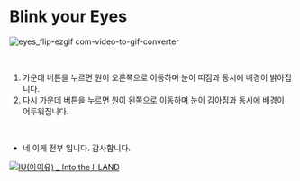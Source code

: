 # Blink your Eyes

![eyes_flip-ezgif com-video-to-gif-converter](https://github.com/user-attachments/assets/ed0085f6-132b-4033-b81b-2b4e99d0b650)

&nbsp;

1. 가운데 버튼을 누르면 원이 오른쪽으로 이동하며 눈이 떠짐과 동시에 배경이 밝아집니다.
2. 다시 가운데 버튼을 누르면 원이 왼쪽으로 이동하며 눈이 감아짐과 동시에 배경이 어두워집니다.

&nbsp;&nbsp;&nbsp;

- 네 이게 전부 입니다. 감사합니다.

[![IU(아이유) _ Into the I-LAND](http://img.youtube.com/vi/QYNwbZHmh8g/0.jpg)](https://youtu.be/QYNwbZHmh8g?t=0s) 
